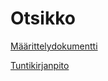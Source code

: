 # Otsikko

[Määrittelydokumentti](https://github.com/Laakeri/otm-harjoitustyo/blob/master/dokumentaatio/vaatimusmaarittely.md)

[Tuntikirjanpito](https://github.com/Laakeri/otm-harjoitustyo/blob/master/dokumentaatio/tuntikirjanpito.md)
